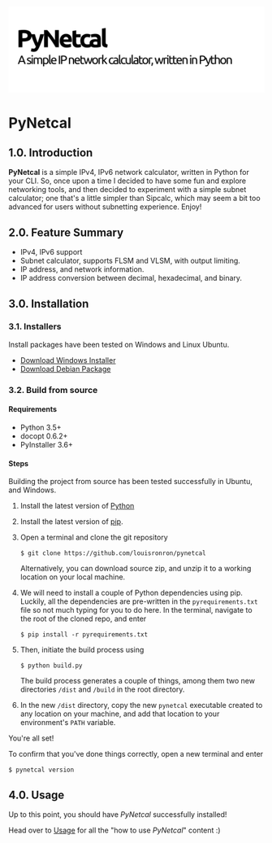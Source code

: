 ![PyNetcal](res/header.png)

# PyNetcal



## 1.0. Introduction

**PyNetcal** is a simple IPv4, IPv6 network calculator, written in Python for your CLI. So, once upon a time I decided to have some fun and explore networking tools, and then decided to experiment with a simple subnet calculator; one that's a little simpler than Sipcalc, which may seem a bit too advanced for users without subnetting experience. Enjoy!



## 2.0. Feature Summary

- IPv4, IPv6 support
- Subnet calculator, supports FLSM and VLSM, with output limiting.
- IP address, and network information.
- IP address conversion between decimal, hexadecimal, and binary.



## 3.0. Installation

### 3.1. Installers

Install packages have been tested on Windows and Linux Ubuntu.

- [Download Windows Installer](https://github.com/louisronron/pynetcal/releases/download/v1.0.0-alpha/pynetcal-1.0.0-alpha-setup.exe)
- [Download Debian Package](https://github.com/louisronron/pynetcal/releases/download/v1.0.0-alpha/PyNetcal_1.0.0-alpha_all.deb)

  

### 3.2. Build from source

#### Requirements

- Python 3.5+
- docopt 0.6.2+
- PyInstaller 3.6+

#### Steps

Building the project from source has been tested successfully in Ubuntu, and Windows.

1. Install the latest version of [Python](https://www.python.org/downloads/)

2. Install the latest version of [pip](https://pip.pypa.io/en/stable/installing/).

3. Open a terminal and clone the git repository

   ```shell
   $ git clone https://github.com/louisronron/pynetcal
   ```

   Alternatively, you can download source zip, and unzip it to a working location on your local machine.

4. We will need to install a couple of Python dependencies using pip. Luckily, all the dependencies are pre-written in the `pyrequirements.txt` file so not much typing for you to do here. In the terminal, navigate to the root of the cloned repo, and enter

   ```shell
   $ pip install -r pyrequirements.txt
   ```

5. Then, initiate the build process using

   ```shell
   $ python build.py
   ```

   The build process generates a couple of things, among them two new directories `/dist` and `/build` in the root directory.

6. In the new `/dist` directory, copy the new `pynetcal` executable created to any location on your machine, and add that location to your environment's `PATH` variable.

You're all set!

To confirm that you've done things correctly, open a new terminal and enter

```shell
$ pynetcal version
```



## 4.0. Usage

Up to this point, you should have *PyNetcal* successfully installed! 

Head over to [Usage](USAGE.md) for all the "how to use *PyNetcal*" content :)

